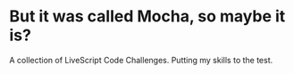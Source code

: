 # But it was called Mocha, so maybe it is?

A collection of LiveScript Code Challenges.
Putting my skills to the test.
